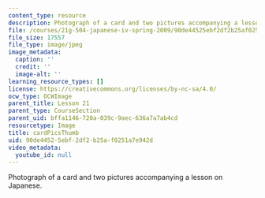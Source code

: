 ```yaml
---
content_type: resource
description: Photograph of a card and two pictures accompanying a lesson on Japanese.
file: /courses/21g-504-japanese-iv-spring-2009/90de44525ebf2df2b25af0251a7e942d_cardPicsThumb.jpg
file_size: 17557
file_type: image/jpeg
image_metadata:
  caption: ''
  credit: ''
  image-alt: ''
learning_resource_types: []
license: https://creativecommons.org/licenses/by-nc-sa/4.0/
ocw_type: OCWImage
parent_title: Lesson 21
parent_type: CourseSection
parent_uid: bffa1146-720a-039c-9aec-636a7a7ab4cd
resourcetype: Image
title: cardPicsThumb
uid: 90de4452-5ebf-2df2-b25a-f0251a7e942d
video_metadata:
  youtube_id: null
---
```

Photograph of a card and two pictures accompanying a lesson on Japanese.